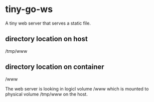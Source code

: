 # tiny-go-ws

 A tiny web server that serves a static file.
 
 ## directory location on host

/tmp/www
 
 ## directory location on container

/www

The web server is looking in logicl volume /www which is mounted to physical
volume /tmp/www on the host.
 
